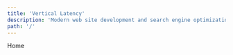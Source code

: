 ```yaml
---
title: 'Vertical Latency'
description: 'Modern web site development and search engine optimization.'
path: '/'
---
```


Home
